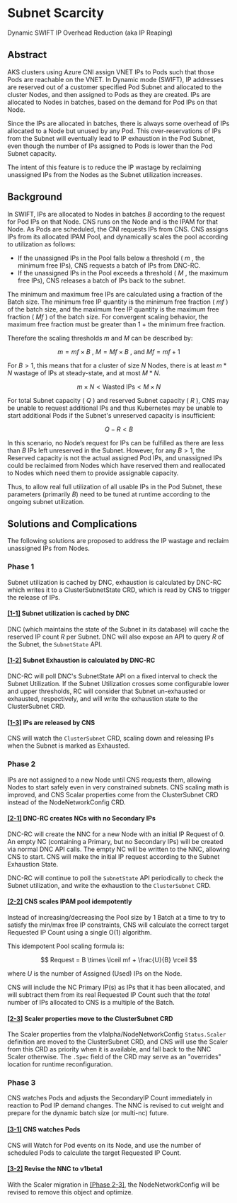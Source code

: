 # Subnet Scarcity 
Dynamic SWIFT IP Overhead Reduction (aka IP Reaping)

## Abstract
AKS clusters using Azure CNI assign VNET IPs to Pods such that those Pods are reachable on the VNET.
In Dynamic mode (SWIFT), IP addresses are reserved out of a customer specified Pod Subnet and allocated to the cluster Nodes, and then assigned to Pods as they are created. IPs are allocated to Nodes in batches, based on the demand for Pod IPs on that Node.

Since the IPs are allocated in batches, there is always some overhead of IPs allocated to a Node but unused by any Pod. This over-reservations of IPs from the Subnet will eventually lead to IP exhaustion in the Pod Subnet, even though the number of IPs assigned to Pods is lower than the Pod Subnet capacity.

The intent of this feature is to reduce the IP wastage by reclaiming unassigned IPs from the Nodes as the Subnet utilization increases.

## Background
In SWIFT, IPs are allocated to Nodes in batches $B$ according to the request for Pod IPs on that Node. CNS runs on the Node and is the IPAM for that Node. As Pods are scheduled, the CNI requests IPs from CNS. CNS assigns IPs from its allocated IPAM Pool, and dynamically scales the pool according to utilization as follows:
- If the unassigned IPs in the Pool falls below a threshold ( $m$ , the minimum free IPs), CNS requests a batch of IPs from DNC-RC.
- If the unassigned IPs in the Pool exceeds a threshold ( $M$ , the maximum free IPs), CNS releases a batch of IPs back to the subnet.

The minimum and maximum free IPs are calculated using a fraction of the Batch size. The minimum free IP quantity is the minimum free fraction ( $mf$ ) of the batch size, and the maximum free IP quantity is the maximum free fraction ( $Mf$ ) of the batch size. For convergent scaling behavior, the maximum free fraction must be greater than 1 + the minimum free fraction.

Therefore the scaling thresholds $m$ and $M$ can be described by:

$$
m = mf \times B \text{ , } M = Mf \times B \text{ , and } Mf = mf + 1
$$

For $B > 1$, this means that for a cluster of size $N$ Nodes, there is at least $m * N$ wastage of IPs at steady-state, and at most $M * N$.

$$
m \times N \lt \text{Wasted IPs} \lt M \times N
$$ 

For total Subnet capacity ( $Q$ ) and reserved Subnet capacity ( $R$ ), CNS may be unable to request additional IPs and thus Kubernetes may be unable to start additional Pods if the Subnet's unreserved capacity is insufficient:

$$
Q - R < B
$$

In this scenario, no Node’s request for IPs can be fulfilled as there are less than $B$ IPs left unreserved in the Subnet. However, for any $B>1$, the Reserved capacity is not the actual assigned Pod IPs, and unassigned IPs could be reclaimed from Nodes which have reserved them and reallocated to Nodes which need them to provide assignable capacity.

Thus, to allow real full utilization of all usable IPs in the Pod Subnet, these parameters (primarily $B$) need to be tuned at runtime according to the ongoing subnet utilization.

## Solutions and Complications
The following solutions are proposed to address the IP wastage and reclaim unassigned IPs from Nodes.

### Phase 1
Subnet utilization is cached by DNC, exhaustion is calculated by DNC-RC which writes it to a ClusterSubnetState CRD, which is read by CNS to trigger the release of IPs.

#### [[1-1]](phase-1/1-subnetstate.md) Subnet utilization is cached by DNC 
DNC (which maintains the state of the Subnet in its database) will cache the reserved IP count $R$ 
per Subnet. DNC will also expose an API to query $R$ of the Subnet, the `SubnetState` API.

#### [[1-2]](phase-1/2-exhaustion.md) Subnet Exhaustion is calculated by DNC-RC
DNC-RC will poll DNC's SubnetState API on a fixed interval to check the Subnet Utilization. If the Subnet Utilization crosses some configurable lower and upper thresholds, RC will consider that Subnet un-exhausted or exhausted, respectively, and will write the exhaustion state to the ClusterSubnet CRD.

#### [[1-3]](phase-1/3-releaseips.md) IPs are released by CNS
CNS will watch the `ClusterSubnet` CRD, scaling down and releasing IPs when the Subnet is marked as Exhausted.

### Phase 2
IPs are not assigned to a new Node until CNS requests them, allowing Nodes to start safely even in very constrained subnets. CNS scaling math is improved, and CNS Scalar properties come from the ClusterSubnet CRD instead of the NodeNetworkConfig CRD.

#### [[2-1]](phase-2/1-emptync.md) DNC-RC creates NCs with no Secondary IPs
DNC-RC will create the NNC for a new Node with an initial IP Request of 0. An empty NC (containing a Primary, but no Secondary IPs) will be created via normal DNC API calls. The empty NC will be written to the NNC, allowing CNS to start. CNS will make the initial IP request according to the Subnet Exhaustion State.

DNC-RC will continue to poll the `SubnetState` API periodically to check the Subnet utilization, and write the exhaustion to the `ClusterSubnet` CRD.

#### [[2-2]](phase-2/2-scalingmath.md) CNS scales IPAM pool idempotently
Instead of increasing/decreasing the Pool size by 1 Batch at a time to try to satisfy the min/max free IP constraints, CNS will calculate the correct target Requested IP Count using a single O(1) algorithm.

This idempotent Pool scaling formula is:

$$
Request = B \times \lceil mf + \frac{U}{B} \rceil
$$

where $U$ is the number of Assigned (Used) IPs on the Node.

CNS will include the NC Primary IP(s) as IPs that it has been allocated, and will subtract them from its real Requested IP Count such that the _total_ number of IPs allocated to CNS is a multiple of the Batch.

#### [[2-3]](phase-2/3-subnetscaler.md) Scaler properties move to the ClusterSubnet CRD
The Scaler properties from the v1alpha/NodeNetworkConfig `Status.Scaler` definition are moved to the ClusterSubnet CRD, and CNS will use the Scaler from this CRD as priority when it is available, and fall back to the NNC Scaler otherwise. The `.Spec` field of the CRD may serve as an "overrides" location for runtime reconfiguration.

### Phase 3
CNS watches Pods and adjusts the SecondaryIP Count immediately in reaction to Pod IP demand changes. The NNC is revised to cut weight and prepare for the dynamic batch size (or multi-nc) future.


#### [[3-1]](phase-3/1-watchpods.md) CNS watches Pods
CNS will Watch for Pod events on its Node, and use the number of scheduled Pods to calculate the target Requested IP Count.


#### [[3-2]](phase-3/2-nncbeta.md) Revise the NNC to v1beta1
With the Scaler migration in [[Phase 2-3]](#2-3-scaler-properties-move-to-the-clustersubnet-crd), the NodeNetworkConfig will be revised to remove this object and optimize.
